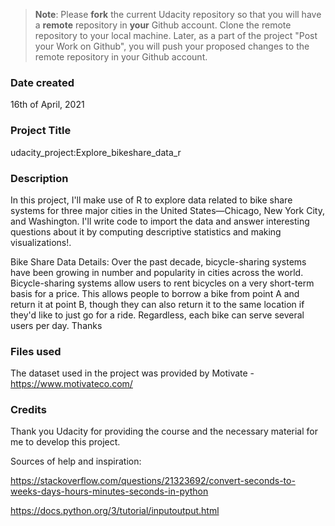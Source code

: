>**Note**: Please **fork** the current Udacity repository so that you will have a **remote** repository in **your** Github account. Clone the remote repository to your local machine. Later, as a part of the project "Post your Work on Github", you will push your proposed changes to the remote repository in your Github account.

### Date created
16th of April, 2021

### Project Title
udacity_project:Explore_bikeshare_data_r


### Description
In this project, I'll make use of R to explore data related to bike share systems for three major cities in the United States—Chicago, New York City, and Washington. I'll write code to import the data and answer interesting questions about it by computing descriptive statistics and making visualizations!.

Bike Share Data Details: Over the past decade, bicycle-sharing systems have been growing in number and popularity in cities across the world. Bicycle-sharing systems allow users to rent bicycles on a very short-term basis for a price. This allows people to borrow a bike from point A and return it at point B, though they can also return it to the same location if they'd like to just go for a ride. Regardless, each bike can serve several users per day.
Thanks

### Files used
The dataset used in the project was provided by Motivate - https://www.motivateco.com/

### Credits
Thank you Udacity for providing the course and the necessary material for me to develop this project.

Sources of help and inspiration:

https://stackoverflow.com/questions/21323692/convert-seconds-to-weeks-days-hours-minutes-seconds-in-python

https://docs.python.org/3/tutorial/inputoutput.html
